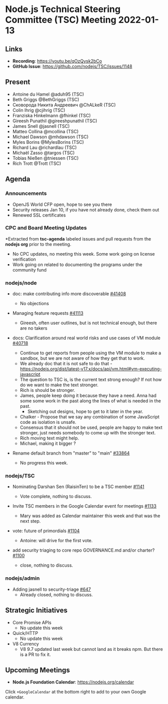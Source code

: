 # Node.js Technical Steering Committee (TSC) Meeting 2022-01-13

## Links

* **Recording**:  <https://youtu.be/qOzQysk2bCo>
* **GitHub Issue**: <https://github.com/nodejs/TSC/issues/1148>

## Present

* Antoine du Hamel @aduh95 (TSC)
* Beth Griggs @BethGriggs (TSC)
* Сковорода Никита Андреевич @ChALkeR (TSC)
* Colin Ihrig @cjihrig (TSC)
* Franziska Hinkelmann @fhinkel (TSC)
* Gireesh Punathil @gireeshpunathil (TSC)
* James Snell @jasnell (TSC)
* Matteo Collina @mcollina (TSC)
* Michael Dawson @mhdawson (TSC)
* Myles Borins @MylesBorins (TSC)
* Richard Lau @richardlau (TSC)
* Michaël Zasso @targos (TSC)
* Tobias Nießen @tniessen (TSC)
* Rich Trott @Trott (TSC)

## Agenda

### Announcements

* OpenJS World CFP open, hope to see you there
* Security releases Jan 10, if you have not already done, check them out
* Renewed SSL certificates

### CPC and Board Meeting Updates

*Extracted from **tsc-agenda** labeled issues and pull requests from the **nodejs org** prior to the meeting.

* No CPC updates, no meeting this week. Some work going on license verification
* Work going on related to documenting the programs under the community fund

### nodejs/node

* doc: make contributing info more discoverable [#41408](https://github.com/nodejs/node/pull/41408)
  * No objections

* Managing feature requests [#41113](https://github.com/nodejs/node/issues/41113)
  * Gireesh, often user outlines, but is not technical enough, but there are no takers

* docs: Clarification around real world risks and use cases of VM module [#40718](https://github.com/nodejs/node/issues/40718)
  * Continue to get reports from people using the VM module to make a sandbox, but we are not
    aware of how they get that to work.
  * We already doc that it is not safe to do that - <https://nodejs.org/dist/latest-v17.x/docs/api/vm.html#vm-executing-javascript>
  * The question to TSC is, is the current text strong enough? If not how do we want to make the
    text stronger.
  * Rich is should be stronger.
  * James, people keep doing it because they have a need. Anna had some some work in the
    past along the lines of what is needed in the past.
    * Sketching out designs, hope to get to it later in the year.
  * Chalker - Propose that we say any combination of some JavaScript code as isolation is
    unsafe.
  * Consensus that it should not be used, people are happy to make text stronger, just needs
    somebody to come up with the stronger text.
  * Rich moving text might help.
  * Michael, making it bigger ?

* Rename default branch from "master" to "main" [#33864](https://github.com/nodejs/node/issues/33864)
  * No progress this week.

### nodejs/TSC

* Nominating Darshan Sen (RaisinTen) to be a TSC member [#1141](https://github.com/nodejs/TSC/issues/1141)
  * Vote complete, nothing to discuss.

* Invite TSC members in the Google Calendar event for meetings [#1133](https://github.com/nodejs/TSC/issues/1133)
  * Mary was added as Calendar maintainer this week and that was the next step.

* vote: future of primordials [#1104](https://github.com/nodejs/TSC/issues/1104)
  * Antoine: will drive for the first vote.

* add security triaging to core repo GOVERNANCE.md and/or charter? [#1100](https://github.com/nodejs/TSC/issues/1100)
  * close, nothing to discuss.

### nodejs/admin

* Adding jasnell to security-triage [#647](https://github.com/nodejs/admin/issues/647)
  * Already closed, nothing to discuss.

## Strategic Initiatives

* Core Promise APIs
  * No update this week
* Quick/HTTP
  * No update this week
* V8 Currency
  * V8 9.7 updated last week but cannot land as it breaks npm. But there is a PR to fix it.

## Upcoming Meetings

* **Node.js Foundation Calendar**: <https://nodejs.org/calendar>

Click `+GoogleCalendar` at the bottom right to add to your own Google calendar.
